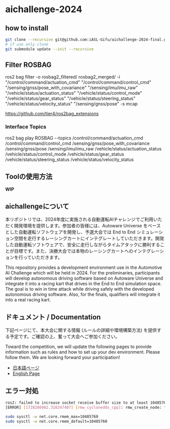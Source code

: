 # aichallenge-2024
## how to install
```bash
git clone --recursive git@github.com:iASL-Gifu/aichallenge-2024-final.git
# if use only clone
git submodule update --init --recursive
```

## Filter ROSBAG 
ros2 bag filter -o rosbag2_filtered/ rosbag2_merged/ -i "/control/command/actuation_cmd" "/control/command/control_cmd" "/sensing/gnss/pose_with_covariance" "/sensing/imu/imu_raw" "/vehicle/status/actuation_status" "/vehicle/status/control_mode" "/vehicle/status/gear_status" "/vehicle/status/steering_status" "/vehicle/status/velocity_status" "/sensing/gnss/pose" -s mcap


https://github.com/tier4/ros2bag_extensions

### Interface Topics
ros2 bag play ROSBAG --topics
/control/command/actuation_cmd /control/command/control_cmd /sensing/gnss/pose_with_covariance /sensing/gnss/pose /sensing/imu/imu_raw /vehicle/status/actuation_status /vehicle/status/control_mode /vehicle/status/gear_status /vehicle/status/steering_status /vehicle/status/velocity_status
## Toolの使用方法
**WIP**

## aichallengeについて
本リポジトリでは、2024年度に実施される自動運転AIチャレンジでご利用いただく開発環境を提供します。参加者の皆様には、Autoware Universe をベースとした自動運転ソフトウェアを開発し、予選大会では End to End シミュレーション空間を走行するレーシングカートにインテグレートしていただきます。開発した自動運転ソフトウェアで、安全に走行しながらタイムアタックに勝利することが目標です。また、決勝大会では本物のレーシングカートへのインテグレーションを行っていただきます。

This repository provides a development environment use in the Automotive AI Challenge which will be held in 2024. For the preliminaries, participants will develop autonomous driving software based on Autoware Universe and integrate it into a racing kart that drives in the End to End simulation space. The goal is to win in time attack while driving safely with the developed autonomous driving software. Also, for the finals, qualifiers will integrate it into a real racing kart.

## ドキュメント / Documentation

下記ページにて、本大会に関する情報 (ルールの詳細や環境構築方法) を提供する予定です。ご確認の上、奮って大会へご参加ください。

Toward the competition, we will update the following pages to provide information such as rules and how to set up your dev environment. Please follow them. We are looking forward your participation!

- [日本語ページ](https://automotiveaichallenge.github.io/aichallenge-documentation-2024/)
- [English Page](https://automotiveaichallenge.github.io/aichallenge-documentation-2024/en/)

## エラー対処
```bash
ros2: failed to increase socket receive buffer size to at least 10485760 bytes, current is 425984 bytes
[ERROR] [1728286982.310247407] [rmw_cyclonedds_cpp]: rmw_create_node: failed to create domain, error Error
```
```bash
sudo sysctl -w net.core.rmem_max=10485760
sudo sysctl -w net.core.rmem_default=10485760
```
